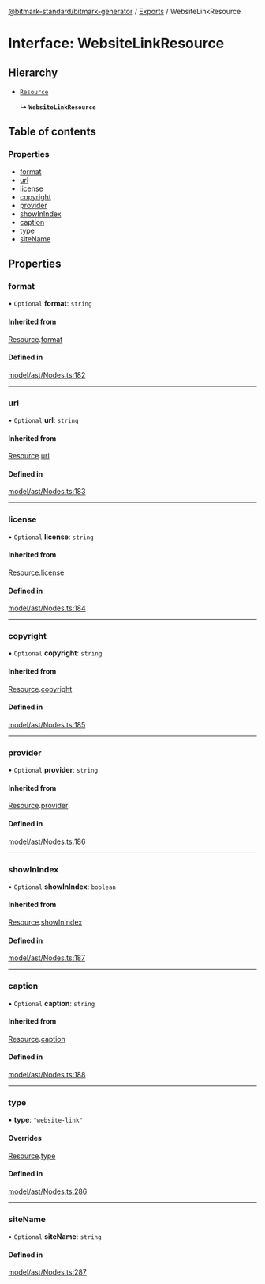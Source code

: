 [@bitmark-standard/bitmark-generator](../API.md) / [Exports](../modules.md) / WebsiteLinkResource

# Interface: WebsiteLinkResource

## Hierarchy

- [`Resource`](Resource.md)

  ↳ **`WebsiteLinkResource`**

## Table of contents

### Properties

- [format](WebsiteLinkResource.md#format)
- [url](WebsiteLinkResource.md#url)
- [license](WebsiteLinkResource.md#license)
- [copyright](WebsiteLinkResource.md#copyright)
- [provider](WebsiteLinkResource.md#provider)
- [showInIndex](WebsiteLinkResource.md#showInIndex)
- [caption](WebsiteLinkResource.md#caption)
- [type](WebsiteLinkResource.md#type)
- [siteName](WebsiteLinkResource.md#siteName)

## Properties

### format

• `Optional` **format**: `string`

#### Inherited from

[Resource](Resource.md).[format](Resource.md#format)

#### Defined in

[model/ast/Nodes.ts:182](https://github.com/getMoreBrain/bitmark-generator/blob/de39d9c/src/model/ast/Nodes.ts#L182)

___

### url

• `Optional` **url**: `string`

#### Inherited from

[Resource](Resource.md).[url](Resource.md#url)

#### Defined in

[model/ast/Nodes.ts:183](https://github.com/getMoreBrain/bitmark-generator/blob/de39d9c/src/model/ast/Nodes.ts#L183)

___

### license

• `Optional` **license**: `string`

#### Inherited from

[Resource](Resource.md).[license](Resource.md#license)

#### Defined in

[model/ast/Nodes.ts:184](https://github.com/getMoreBrain/bitmark-generator/blob/de39d9c/src/model/ast/Nodes.ts#L184)

___

### copyright

• `Optional` **copyright**: `string`

#### Inherited from

[Resource](Resource.md).[copyright](Resource.md#copyright)

#### Defined in

[model/ast/Nodes.ts:185](https://github.com/getMoreBrain/bitmark-generator/blob/de39d9c/src/model/ast/Nodes.ts#L185)

___

### provider

• `Optional` **provider**: `string`

#### Inherited from

[Resource](Resource.md).[provider](Resource.md#provider)

#### Defined in

[model/ast/Nodes.ts:186](https://github.com/getMoreBrain/bitmark-generator/blob/de39d9c/src/model/ast/Nodes.ts#L186)

___

### showInIndex

• `Optional` **showInIndex**: `boolean`

#### Inherited from

[Resource](Resource.md).[showInIndex](Resource.md#showInIndex)

#### Defined in

[model/ast/Nodes.ts:187](https://github.com/getMoreBrain/bitmark-generator/blob/de39d9c/src/model/ast/Nodes.ts#L187)

___

### caption

• `Optional` **caption**: `string`

#### Inherited from

[Resource](Resource.md).[caption](Resource.md#caption)

#### Defined in

[model/ast/Nodes.ts:188](https://github.com/getMoreBrain/bitmark-generator/blob/de39d9c/src/model/ast/Nodes.ts#L188)

___

### type

• **type**: ``"website-link"``

#### Overrides

[Resource](Resource.md).[type](Resource.md#type)

#### Defined in

[model/ast/Nodes.ts:286](https://github.com/getMoreBrain/bitmark-generator/blob/de39d9c/src/model/ast/Nodes.ts#L286)

___

### siteName

• `Optional` **siteName**: `string`

#### Defined in

[model/ast/Nodes.ts:287](https://github.com/getMoreBrain/bitmark-generator/blob/de39d9c/src/model/ast/Nodes.ts#L287)
